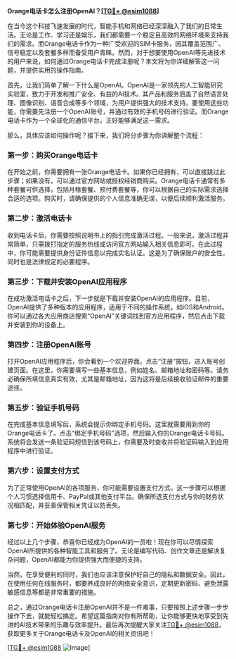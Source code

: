 **Orange电话卡怎么注册OpenAI？[[TG💪+ @esim1088](https://t.me/s/esim1088)]**

在当今这个科技飞速发展的时代，智能手机和网络已经深深融入了我们的日常生活。无论是工作、学习还是娱乐，我们都需要一个稳定且高效的网络环境来支持我们的需求。而Orange电话卡作为一种广受欢迎的SIM卡服务，因其覆盖范围广、信号稳定以及套餐多样而备受用户青睐。然而，对于想要使用OpenAI等先进技术的用户来说，如何通过Orange电话卡完成注册呢？本文将为你详细解答这一问题，并提供实用的操作指南。

首先，让我们简单了解一下什么是OpenAI。OpenAI是一家领先的人工智能研究实验室，致力于开发和推广安全、有益的AI技术。其产品和服务涵盖了自然语言处理、图像识别、语音合成等多个领域，为用户提供强大的技术支持。要使用这些功能，你需要先注册一个OpenAI账号，并通过有效的手机号码进行验证。而Orange电话卡作为一个全球化的通信平台，正好能够满足这一需求。

那么，具体应该如何操作呢？接下来，我们将分步骤为你讲解整个流程：

### 第一步：购买Orange电话卡

在开始之前，你需要拥有一张Orange电话卡。如果你已经拥有，可以直接跳过此步骤；如果没有，可以通过官方网站或授权经销商购买。Orange电话卡通常有多种套餐可供选择，包括月租套餐、预付费套餐等，你可以根据自己的实际需求选择合适的选项。购买时，请确保提供的个人信息准确无误，以便后续顺利激活服务。

### 第二步：激活电话卡

收到电话卡后，你需要按照说明书上的指引完成激活过程。一般来说，激活过程非常简单，只需拨打指定的服务热线或访问官方网站输入相关信息即可。在此过程中，你可能需要提供身份证件信息以完成实名认证。这是为了确保账户的安全性，同时也是法律规定的必要程序。

### 第三步：下载并安装OpenAI应用程序

在成功激活电话卡之后，下一步就是下载并安装OpenAI的应用程序。目前，OpenAI提供了多种版本的应用程序，适用于不同的操作系统，如iOS和Android。你可以通过各大应用商店搜索“OpenAI”关键词找到官方应用程序，然后点击下载并安装到你的设备上。

### 第四步：注册OpenAI账号

打开OpenAI应用程序后，你会看到一个欢迎界面。点击“注册”按钮，进入账号创建页面。在这里，你需要填写一些基本信息，例如姓名、邮箱地址和密码等。请务必确保所填信息真实有效，尤其是邮箱地址，因为这将是后续接收验证邮件的重要途径。

### 第五步：验证手机号码

在完成基本信息填写后，系统会提示你绑定手机号码。这里就需要用到你的Orange电话卡了。点击“绑定手机号码”选项，然后输入你的Orange电话卡号码。系统将会发送一条验证码短信到该号码上，你需要及时查收并将验证码输入到应用程序中进行验证。

### 第六步：设置支付方式

为了正常使用OpenAI的各项服务，你可能需要设置支付方式。这一步骤可以根据个人习惯选择信用卡、PayPal或其他支付平台。确保所选支付方式与你的财务状况相匹配，并妥善保管相关凭证以防丢失。

### 第七步：开始体验OpenAI服务

经过以上几个步骤，恭喜你已经成为OpenAI的一员啦！现在你可以尽情探索OpenAI所提供的各种智能工具和服务了。无论是编写代码、创作文章还是解决复杂问题，OpenAI都能为你提供强大而便捷的支持。

当然，在享受便利的同时，我们也应该注意保护好自己的隐私和数据安全。因此，在使用任何在线服务时，都要养成良好的网络安全意识，定期更新密码、避免泄露敏感信息等都是非常重要的措施。

总之，通过Orange电话卡注册OpenAI并不是一件难事，只要按照上述步骤一步步操作下去，就能轻松搞定。希望这篇指南对你有所帮助，让你能够更快地享受到先进的AI技术带来的乐趣与效率提升。最后再次提醒大家关注[TG💪+ @esim1088](https://t.me/s/esim1088)，获取更多关于Orange电话卡及OpenAI的相关资讯吧！

[[TG💪+ @esim1088](https://t.me/s/esim1088) ![Image](https://i.postimg.cc/4NQfJmqS/Snipaste-2025-05-13-00-14-12.png)]